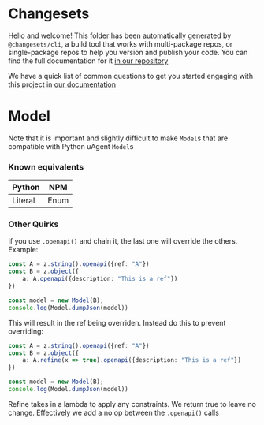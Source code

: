 # Changesets

Hello and welcome! This folder has been automatically generated by `@changesets/cli`, a build tool that works
with multi-package repos, or single-package repos to help you version and publish your code. You can
find the full documentation for it [in our repository](https://github.com/changesets/changesets)

We have a quick list of common questions to get you started engaging with this project in
[our documentation](https://github.com/changesets/changesets/blob/main/docs/common-questions.md)

# Model

Note that it is important and slightly difficult to make `Model`s that are compatible with Python uAgent `Model`s

### Known equivalents

| Python  | NPM  |
| ------- | ---- |
| Literal | Enum |

### Other Quirks
If you use `.openapi()` and chain it, the last one will override the others.
Example:
```typescript
const A = z.string().openapi({ref: "A"})
const B = z.object({
    a: A.openapi({description: "This is a ref"})
})

const model = new Model(B);
console.log(Model.dumpJson(model))
```
This will result in the ref being overriden.
Instead do this to prevent overriding:
```typescript
const A = z.string().openapi({ref: "A"})
const B = z.object({
    a: A.refine(x => true).openapi({description: "This is a ref"})
})

const model = new Model(B);
console.log(Model.dumpJson(model))
```
Refine takes in a lambda to apply any constraints. We return true to leave no change. Effectively we add a no op between the `.openapi()` calls
